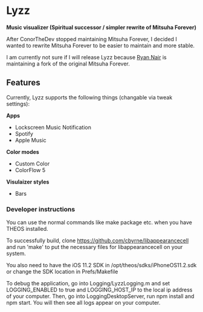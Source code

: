 # Lyzz
**Music visualizer (Spiritual successor / simpler rewrite of Mitsuha Forever)**

After ConorTheDev stopped maintaining Mitsuha Forever,
I decided I wanted to rewrite Mitsuha Forever to be easier
to maintain and more stable.

I am currently not sure if I will release
Lyzz because [Ryan Nair](https://github.com/ryannair05) is
maintaining a fork of the original Mitsuha Forever.

## Features

Currently, Lyzz supports the following things (changable via tweak settings):

**Apps**
- Lockscreen Music Notification
- Spotify
- Apple Music

**Color modes**
- Custom Color
- ColorFlow 5

**Visulaizer styles**
- Bars

### Developer instructions
You can use the normal commands like make package etc. when you have THEOS installed.

To successfully build, clone https://github.com/cbyrne/libappearancecell
and run 'make' to put the necessary files for libappearancecell
on your system.

You also need to have the iOS 11.2 SDK in /opt/theos/sdks/iPhoneOS11.2.sdk
or change the SDK location in Prefs/Makefile

To debug the application, go into Logging/LyzzLogging.m and set LOGGING_ENABLED to true
and LOGGING_HOST_IP to the local ip address of your computer. Then, go into LoggingDesktopServer,
run npm install and npm start. You will then see all logs appear on your computer.
